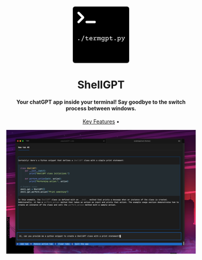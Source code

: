 <h1 align="center">
  <br>
  <a href=""><img src="./assets/logo.png" alt="ShellGPT" width="150" style="border-radius: 6px;"></a>
  <br>
  <br />
  ShellGPT
  <br>
</h1>

<h4 align="center">Your chatGPT app inside your terminal! Say goodbye to the switch process between windows.</h4>

<p align="center">
  <a href="#key-features">Key Features</a> •
</p>

![screenshot](./assets/Hero.png)
